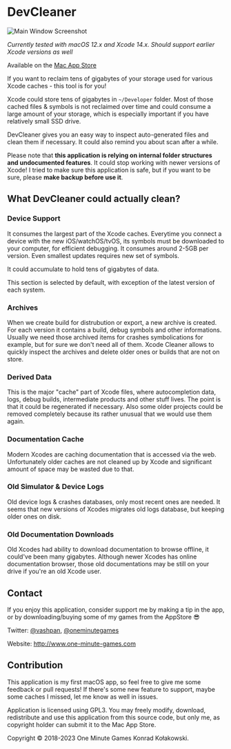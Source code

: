 # DevCleaner

![Main Window Screenshot](https://github.com/vashpan/xcode-cleaner/raw/master/Documentation/Main%20Window%20Screenshot.png)

*Currently tested with macOS 12.x and Xcode 14.x. Should support earlier Xcode versions as well*

Available on the [Mac App Store](https://itunes.apple.com/app/devcleaner/id1388020431)

If you want to reclaim tens of gigabytes of your storage used for various Xcode caches - this tool is for you!

Xcode could store tens of gigabytes in `~/Developer` folder. Most of those cached files & symbols is not reclaimed over time
and could consume a large amount of your storage, which is especially important if you have relatively small SSD drive.

DevCleaner gives you an easy way to inspect auto-generated files and clean them if necessary. It could also remind you about 
scan after a while.

Please note that **this application is relying on internal folder structures and undocumented features**. It could stop working with
newer versions of Xcode! I tried to make sure this application is safe, but if you want to be sure, please **make backup before use it**.

## What DevCleaner could actually clean?

### Device Support

It consumes the largest part of the Xcode caches. Everytime you connect a device with the new iOS/watchOS/tvOS, its symbols must be downloaded 
to your computer, for efficient debugging. It consumes around 2-5GB per version. Even smallest updates requires new set of symbols. 

It could accumulate to hold tens of gigabytes of data.

This section is selected by default, with exception of the latest version of each system.

### Archives

When we create build for distrubution or export, a new archive is created. For each version it contains a build, debug symbols and 
other informations. Usually we need those archived items for crashes symbolications for example, but for sure we don't need all of them.
Xcode Cleaner allows to quickly inspect the archives and delete older ones or builds that are not on store.

### Derived Data

This is the major "cache" part of Xcode files, where autocompletion data, logs, debug builds, intermediate products and other stuff lives.
The point is that it could be regenerated if necessary. Also some older projects could be removed completely because its rather unusual that 
we would use them again.

### Documentation Cache

Modern Xcodes are caching documentation that is accessed via the web. Unfortunately older caches are not cleaned up by Xcode and significant 
amount of space may be wasted due to that.

### Old Simulator & Device Logs

Old device logs & crashes databases, only most recent ones are needed. It seems that new versions of Xcodes migrates old logs database, but keeping older ones on disk.

### Old Documentation Downloads

Old Xcodes had ability to download documentation to browse offline, it could've been many gigabytes. Although newer Xcodes has online documentation browser, 
those old documentations may be still on your drive if you're an old Xcode user. 

## Contact

If you enjoy this application, consider support me by making a tip in the app, or by downloading/buying some of my games from the AppStore 😎

Twitter: [@vashpan](https://twitter.com/vashpan), [@oneminutegames](https://twitter.com/OneMinuteGames)

Website: http://www.one-minute-games.com

## Contribution

This application is my first macOS app, so feel free to give me some feedback or pull requests! If there's some new feature to support, 
maybe some caches I missed, let me know as well in issues.

Application is licensed using GPL3. You may freely modify, download, redistribute and use this application from this source code, but only me, 
as copyright holder can submit it to the Mac App Store.

Copyright © 2018-2023 One Minute Games Konrad Kołakowski.
